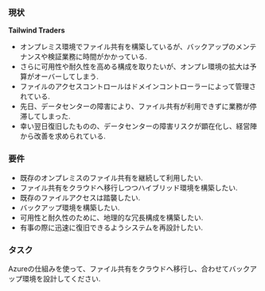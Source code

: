 ### **現状**

**Tailwind Traders**

- オンプレミス環境でファイル共有を構築しているが、バックアップのメンテナンスや検証業務に時間がかかっている.
- さらに可用性や耐久性を高める構成を取りたいが、オンプレ環境の拡大は予算がオーバーしてしまう.
- ファイルのアクセスコントロールはドメインコントローラーによって管理されている.
- 先日、データセンターの障害により、ファイル共有が利用できずに業務が停滞してしまった.
- 幸い翌日復旧したものの、データセンターの障害リスクが顕在化し、経営陣から改善を求められている.

### **要件**

- 既存のオンプレミスのファイル共有を継続して利用したい.
- ファイル共有をクラウドへ移行しつつハイブリッド環境を構築したい.
- 既存のファイルアクセスは踏襲したい.
- バックアップ環境を構築したい.
- 可用性と耐久性のために、地理的な冗長構成を構築したい.
- 有事の際に迅速に復旧できるようシステムを再設計したい.

### タスク

Azureの仕組みを使って、ファイル共有をクラウドへ移行し、合わせてバックアップ環境を設計してください.

